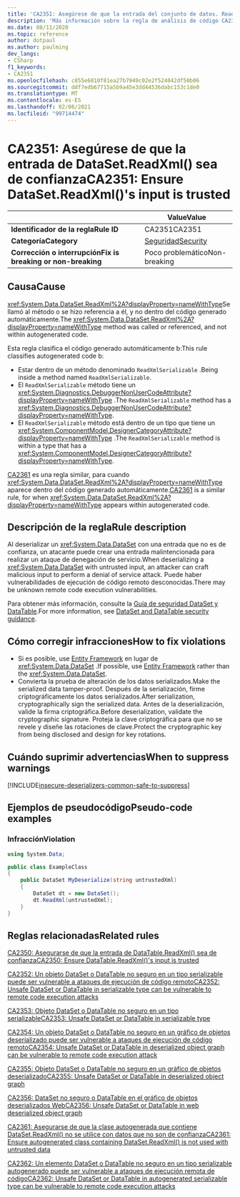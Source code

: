 ```yaml
---
title: 'CA2351: Asegúrese de que la entrada del conjunto de datos. ReadXml () sea de confianza (análisis de código)'
description: 'Más información sobre la regla de análisis de código CA2351: Asegúrese de que la entrada del conjunto de datos. ReadXml () sea de confianza'
ms.date: 08/11/2020
ms.topic: reference
author: dotpaul
ms.author: paulming
dev_langs:
- CSharp
f1_keywords:
- CA2351
ms.openlocfilehash: c855e6810f81ea27b7949c02e2f524042df50b06
ms.sourcegitcommit: ddf7edb67715a5b9a45e3dd44536dabc153c1de0
ms.translationtype: MT
ms.contentlocale: es-ES
ms.lasthandoff: 02/06/2021
ms.locfileid: "99714474"
---
```

# <a name="ca2351-ensure-datasetreadxmls-input-is-trusted"></a><span data-ttu-id="d61a2-103">CA2351: Asegúrese de que la entrada de DataSet.ReadXml() sea de confianza</span><span class="sxs-lookup"><span data-stu-id="d61a2-103">CA2351: Ensure DataSet.ReadXml()'s input is trusted</span></span>

| | <span data-ttu-id="d61a2-104">Value</span><span class="sxs-lookup"><span data-stu-id="d61a2-104">Value</span></span> |
|-|-|
| <span data-ttu-id="d61a2-105">**Identificador de la regla**</span><span class="sxs-lookup"><span data-stu-id="d61a2-105">**Rule ID**</span></span> |<span data-ttu-id="d61a2-106">CA2351</span><span class="sxs-lookup"><span data-stu-id="d61a2-106">CA2351</span></span>|
| <span data-ttu-id="d61a2-107">**Categoría**</span><span class="sxs-lookup"><span data-stu-id="d61a2-107">**Category**</span></span> |[<span data-ttu-id="d61a2-108">Seguridad</span><span class="sxs-lookup"><span data-stu-id="d61a2-108">Security</span></span>](security-warnings.md)|
| <span data-ttu-id="d61a2-109">**Corrección o interrupción**</span><span class="sxs-lookup"><span data-stu-id="d61a2-109">**Fix is breaking or non-breaking**</span></span> |<span data-ttu-id="d61a2-110">Poco problemático</span><span class="sxs-lookup"><span data-stu-id="d61a2-110">Non-breaking</span></span>|

## <a name="cause"></a><span data-ttu-id="d61a2-111">Causa</span><span class="sxs-lookup"><span data-stu-id="d61a2-111">Cause</span></span>

<span data-ttu-id="d61a2-112"><xref:System.Data.DataSet.ReadXml%2A?displayProperty=nameWithType>Se llamó al método o se hizo referencia a él, y no dentro del código generado automáticamente.</span><span class="sxs-lookup"><span data-stu-id="d61a2-112">The <xref:System.Data.DataSet.ReadXml%2A?displayProperty=nameWithType> method was called or referenced, and not within autogenerated code.</span></span>

<span data-ttu-id="d61a2-113">Esta regla clasifica el código generado automáticamente b:</span><span class="sxs-lookup"><span data-stu-id="d61a2-113">This rule classifies autogenerated code b:</span></span>

- <span data-ttu-id="d61a2-114">Estar dentro de un método denominado `ReadXmlSerializable` .</span><span class="sxs-lookup"><span data-stu-id="d61a2-114">Being inside a method named `ReadXmlSerializable`.</span></span>
- <span data-ttu-id="d61a2-115">El `ReadXmlSerializable` método tiene un <xref:System.Diagnostics.DebuggerNonUserCodeAttribute?displayProperty=nameWithType> .</span><span class="sxs-lookup"><span data-stu-id="d61a2-115">The `ReadXmlSerializable` method has a <xref:System.Diagnostics.DebuggerNonUserCodeAttribute?displayProperty=nameWithType>.</span></span>
- <span data-ttu-id="d61a2-116">El `ReadXmlSerializable` método está dentro de un tipo que tiene un <xref:System.ComponentModel.DesignerCategoryAttribute?displayProperty=nameWithType> .</span><span class="sxs-lookup"><span data-stu-id="d61a2-116">The `ReadXmlSerializable` method is within a type that has a <xref:System.ComponentModel.DesignerCategoryAttribute?displayProperty=nameWithType>.</span></span>

<span data-ttu-id="d61a2-117">[CA2361](ca2361.md) es una regla similar, para cuando <xref:System.Data.DataSet.ReadXml%2A?displayProperty=nameWithType> aparece dentro del código generado automáticamente.</span><span class="sxs-lookup"><span data-stu-id="d61a2-117">[CA2361](ca2361.md) is a similar rule, for when <xref:System.Data.DataSet.ReadXml%2A?displayProperty=nameWithType> appears within autogenerated code.</span></span>

## <a name="rule-description"></a><span data-ttu-id="d61a2-118">Descripción de la regla</span><span class="sxs-lookup"><span data-stu-id="d61a2-118">Rule description</span></span>

<span data-ttu-id="d61a2-119">Al deserializar un <xref:System.Data.DataSet> con una entrada que no es de confianza, un atacante puede crear una entrada malintencionada para realizar un ataque de denegación de servicio.</span><span class="sxs-lookup"><span data-stu-id="d61a2-119">When deserializing a <xref:System.Data.DataSet> with untrusted input, an attacker can craft malicious input to perform a denial of service attack.</span></span> <span data-ttu-id="d61a2-120">Puede haber vulnerabilidades de ejecución de código remoto desconocidas.</span><span class="sxs-lookup"><span data-stu-id="d61a2-120">There may be unknown remote code execution vulnerabilities.</span></span>

<span data-ttu-id="d61a2-121">Para obtener más información, consulte la [Guía de seguridad DataSet y DataTable](../../../framework/data/adonet/dataset-datatable-dataview/security-guidance.md).</span><span class="sxs-lookup"><span data-stu-id="d61a2-121">For more information, see [DataSet and DataTable security guidance](../../../framework/data/adonet/dataset-datatable-dataview/security-guidance.md).</span></span>

## <a name="how-to-fix-violations"></a><span data-ttu-id="d61a2-122">Cómo corregir infracciones</span><span class="sxs-lookup"><span data-stu-id="d61a2-122">How to fix violations</span></span>

- <span data-ttu-id="d61a2-123">Si es posible, use [Entity Framework](/ef/) en lugar de <xref:System.Data.DataSet> .</span><span class="sxs-lookup"><span data-stu-id="d61a2-123">If possible, use [Entity Framework](/ef/) rather than the <xref:System.Data.DataSet>.</span></span>
- <span data-ttu-id="d61a2-124">Convierta la prueba de alteración de los datos serializados.</span><span class="sxs-lookup"><span data-stu-id="d61a2-124">Make the serialized data tamper-proof.</span></span> <span data-ttu-id="d61a2-125">Después de la serialización, firme criptográficamente los datos serializados.</span><span class="sxs-lookup"><span data-stu-id="d61a2-125">After serialization, cryptographically sign the serialized data.</span></span> <span data-ttu-id="d61a2-126">Antes de la deserialización, valide la firma criptográfica.</span><span class="sxs-lookup"><span data-stu-id="d61a2-126">Before deserialization, validate the cryptographic signature.</span></span> <span data-ttu-id="d61a2-127">Proteja la clave criptográfica para que no se revele y diseñe las rotaciones de clave.</span><span class="sxs-lookup"><span data-stu-id="d61a2-127">Protect the cryptographic key from being disclosed and design for key rotations.</span></span>

## <a name="when-to-suppress-warnings"></a><span data-ttu-id="d61a2-128">Cuándo suprimir advertencias</span><span class="sxs-lookup"><span data-stu-id="d61a2-128">When to suppress warnings</span></span>

[!INCLUDE[insecure-deserializers-common-safe-to-suppress](~/includes/code-analysis/insecure-deserializers-common-safe-to-suppress.md)]

## <a name="pseudo-code-examples"></a><span data-ttu-id="d61a2-129">Ejemplos de pseudocódigo</span><span class="sxs-lookup"><span data-stu-id="d61a2-129">Pseudo-code examples</span></span>

### <a name="violation"></a><span data-ttu-id="d61a2-130">Infracción</span><span class="sxs-lookup"><span data-stu-id="d61a2-130">Violation</span></span>

```csharp
using System.Data;

public class ExampleClass
{
    public DataSet MyDeserialize(string untrustedXml)
    {
        DataSet dt = new DataSet();
        dt.ReadXml(untrustedXml);
    }
}
```

## <a name="related-rules"></a><span data-ttu-id="d61a2-131">Reglas relacionadas</span><span class="sxs-lookup"><span data-stu-id="d61a2-131">Related rules</span></span>

[<span data-ttu-id="d61a2-132">CA2350: Asegurarse de que la entrada de DataTable.ReadXml() sea de confianza</span><span class="sxs-lookup"><span data-stu-id="d61a2-132">CA2350: Ensure DataTable.ReadXml()'s input is trusted</span></span>](ca2350.md)

[<span data-ttu-id="d61a2-133">CA2352: Un objeto DataSet o DataTable no seguro en un tipo serializable puede ser vulnerable a ataques de ejecución de código remoto</span><span class="sxs-lookup"><span data-stu-id="d61a2-133">CA2352: Unsafe DataSet or DataTable in serializable type can be vulnerable to remote code execution attacks</span></span>](ca2352.md)

[<span data-ttu-id="d61a2-134">CA2353: Objeto DataSet o DataTable no seguro en un tipo serializable</span><span class="sxs-lookup"><span data-stu-id="d61a2-134">CA2353: Unsafe DataSet or DataTable in serializable type</span></span>](ca2353.md)

[<span data-ttu-id="d61a2-135">CA2354: Un objeto DataSet o DataTable no seguro en un gráfico de objetos deserializado puede ser vulnerable a ataques de ejecución de código remoto</span><span class="sxs-lookup"><span data-stu-id="d61a2-135">CA2354: Unsafe DataSet or DataTable in deserialized object graph can be vulnerable to remote code execution attack</span></span>](ca2354.md)

[<span data-ttu-id="d61a2-136">CA2355: Objeto DataSet o DataTable no seguro en un gráfico de objetos deserializado</span><span class="sxs-lookup"><span data-stu-id="d61a2-136">CA2355: Unsafe DataSet or DataTable in deserialized object graph</span></span>](ca2355.md)

[<span data-ttu-id="d61a2-137">CA2356: DataSet no seguro o DataTable en el gráfico de objetos deserializados Web</span><span class="sxs-lookup"><span data-stu-id="d61a2-137">CA2356: Unsafe DataSet or DataTable in web deserialized object graph</span></span>](ca2356.md)

[<span data-ttu-id="d61a2-138">CA2361: Asegurarse de que la clase autogenerada que contiene DataSet.ReadXml() no se utilice con datos que no son de confianza</span><span class="sxs-lookup"><span data-stu-id="d61a2-138">CA2361: Ensure autogenerated class containing DataSet.ReadXml() is not used with untrusted data</span></span>](ca2361.md)

[<span data-ttu-id="d61a2-139">CA2362: Un elemento DataSet o DataTable no seguro en un tipo serializable autogenerado puede ser vulnerable a ataques de ejecución remota de código</span><span class="sxs-lookup"><span data-stu-id="d61a2-139">CA2362: Unsafe DataSet or DataTable in autogenerated serializable type can be vulnerable to remote code execution attacks</span></span>](ca2362.md)
